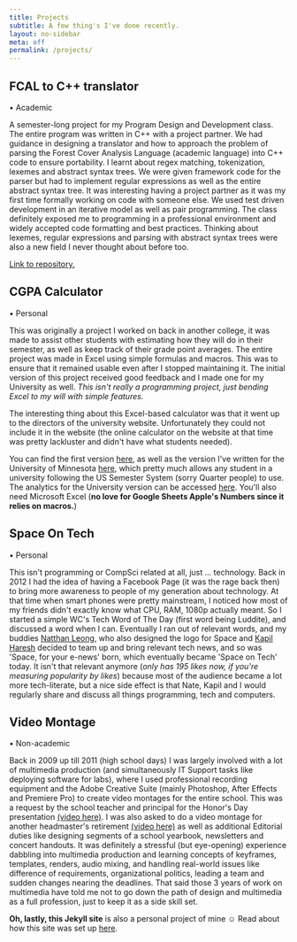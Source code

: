 ```yaml
---
title: Projects
subtitle: A few thing's I've done recently.
layout: no-sidebar
meta: off
permalink: /projects/
---
```


## FCAL to C++ translator
• Academic 

A semester-long project for my Program Design and Development class. The entire program was written in C++ with a project partner. We had guidance in designing a translator and how to approach the problem of parsing the Forest Cover Analysis Language (academic language) into C++ code to ensure portability. I learnt about regex matching, tokenization, lexemes and abstract syntax trees. We were given framework code for the parser but had to implement regular expressions as well as the entire abstract syntax tree. It was interesting having a project partner as it was my first time formally working on code with someone else. We used test driven development in an iterative model as well as pair programming. The class definitely exposed me to programming in a professional environment and widely accepted code formatting and best practices. Thinking about lexemes, regular expressions and parsing with abstract syntax trees were also a new field I never thought about before too.

[Link to repository.](https://github.com/leewc/fcal-cpp-translator)
<br />

## CGPA Calculator
• Personal

This was originally a project I worked on back in another college, it was made to assist other students with estimating how they will do in their semester, as well as keep track of their grade point averages. The entire project was made in Excel using simple formulas and macros. This was to ensure that it remained usable even after I stopped maintaining it. The initial version of this project received good feedback and I made one for my University as well. *This isn't really a programming project, just bending Excel to my will with simple features.*

The interesting thing about this Excel-based calculator was that it went up to the directors of the university website. Unfortunately they could not include it in the website (the online calculator on the website at that time was pretty lackluster and didn't have what students needed). 

You can find the first version [here](https://www.box.com/s/80cb6f49db252ac20273), as well as the version I've written for the University of Minnesota [here](https://goo.gl/m67cXl), which pretty much allows any student in a university following the US Semester System (sorry Quarter people) to use. The analytics for the University version can be accessed [here](https://goo.gl/#analytics/goo.gl/m67cXl/all_time). You'll also need Microsoft Excel (**no love for Google Sheets Apple's Numbers since it relies on macros.**)
<br />

##  Space On Tech
• Personal

This isn't programming or CompSci related at all, just ... technology. Back in 2012 I had the idea of having a Facebook Page (it was the rage back then) to bring more awareness to people of my generation about technology. At that time when smart phones were pretty mainstream, I noticed how most of my friends didn't exactly know what CPU, RAM, 1080p actually meant. So I started a simple WC's Tech Word of The Day (first word being Luddite), and discussed a word when I can. Eventually I ran out of relevant words, and my buddies [Natthan Leong](http://contraultra.me), who also designed the logo for Space and [Kapil Haresh](https://www.twitter.com/kapilharesh) decided to team up and bring relevant tech news, and so was 'Space, for your e-news' born, which eventually became 'Space on Tech' today. It isn't that relevant anymore (*only has 195 likes now, if you're measuring popularity by likes*) because most of the audience became a lot more tech-literate, but a nice side effect is that Nate, Kapil and I would regularly share and discuss all things programming, tech and computers.
<br />

## Video Montage
• Non-academic 

Back in 2009 up till 2011 (high school days) I was largely involved with a lot of multimedia production (and simultaneously IT Support tasks like deploying software for labs), where I used professional recording equipment and the Adobe Creative Suite (mainly Photoshop, After Effects and Premiere Pro) to create video montages for the entire school. This was a request by the school teacher and principal for the Honor's Day presentation [(video here)](https://www.youtube.com/watch?v=auRXExOE5sA). I was also asked to do a video montage for another headmaster's retirement [(video here)](https://www.youtube.com/watch?v=gaNgTDbE6Ro) as well as additional Editorial duties like designing segments of a school yearbook, newsletters and concert handouts. It was definitely a stressful (but eye-opening) experience dabbling into multimedia production and learning concepts of keyframes, templates, renders, audio mixing, and handling real-world issues like difference of requirements, organizational politics, leading a team and sudden changes nearing the deadlines. That said those 3 years of work on multimedia have told me not to go down the path of design and multimedia as a full profession, just to keep it as a side skill set. 


**Oh, lastly, this Jekyll site** is also a personal project of mine ☺ Read about how this site was set up [here](/site-meta/).